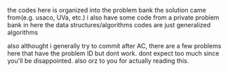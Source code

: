 the codes here is organized into the problem bank the solution came from(e.g. usaco, UVa, etc.)
i also have some code from a private problem bank in here
the data structures/algorithms codes are just generalized algorithms

also althought i generally try to commit after AC, there are a few problems here that have the problem ID but dont work. 
dont expect too much since you'll be disappointed. 
also orz to you for actually reading this.
